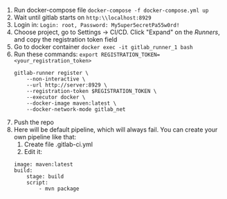1. Run docker-compose file
    `docker-compose -f docker-compose.yml up`
2. Wait until gitlab starts on `http:\\localhost:8929`
3. Login in:
    `Login: root, Password: My5uper5ecretPa55w0rd!`
4. Choose project, go to Settings -> CI/CD. Click "Expand" on the *Runners*, and copy the registration token field
5. Go to docker container
    `docker exec -it gitlab_runner_1 bash`
6. Run these commands: 
    `export REGISTRATION_TOKEN=<your_registration_token>`
    ```
    gitlab-runner register \
        --non-interactive \
        --url http://server:8929 \
        --registration-token $REGISTRATION_TOKEN \
        --executor docker \
        --docker-image maven:latest \
        --docker-network-mode gitlab_net
    ```
7. Push the repo
8. Here will be default pipeline, which will always fail. You can create your own pipeline like that:
   1. Create file .gitlab-ci.yml
   2. Edit it:
    ```
    image: maven:latest
    build:
        stage: build
        script:
            - mvn package
    ```